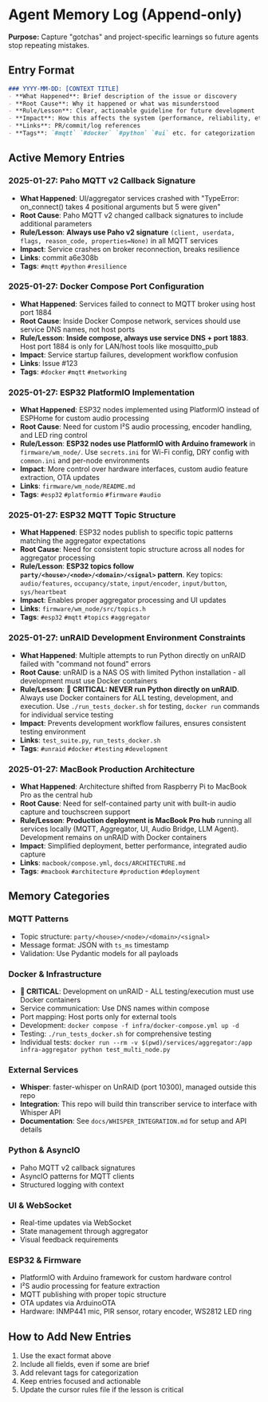 # Agent Memory Log (Append-only)

**Purpose:** Capture "gotchas" and project-specific learnings so future agents stop repeating mistakes.

## Entry Format
```markdown
### YYYY-MM-DD: [CONTEXT TITLE]
- **What Happened**: Brief description of the issue or discovery
- **Root Cause**: Why it happened or what was misunderstood
- **Rule/Lesson**: Clear, actionable guideline for future development
- **Impact**: How this affects the system (performance, reliability, etc.)
- **Links**: PR/commit/log references
- **Tags**: `#mqtt` `#docker` `#python` `#ui` etc. for categorization
```

## Active Memory Entries

### 2025-01-27: Paho MQTT v2 Callback Signature
- **What Happened**: UI/aggregator services crashed with "TypeError: on_connect() takes 4 positional arguments but 5 were given"
- **Root Cause**: Paho MQTT v2 changed callback signatures to include additional parameters
- **Rule/Lesson**: **Always use Paho v2 signature** `(client, userdata, flags, reason_code, properties=None)` in all MQTT services
- **Impact**: Service crashes on broker reconnection, breaks resilience
- **Links**: commit a6e308b
- **Tags**: `#mqtt` `#python` `#resilience`

### 2025-01-27: Docker Compose Port Configuration
- **What Happened**: Services failed to connect to MQTT broker using host port 1884
- **Root Cause**: Inside Docker Compose network, services should use service DNS names, not host ports
- **Rule/Lesson**: **Inside compose, always use service DNS + port 1883**. Host port 1884 is only for LAN/host tools like mosquitto_pub
- **Impact**: Service startup failures, development workflow confusion
- **Links**: Issue #123
- **Tags**: `#docker` `#mqtt` `#networking`

### 2025-01-27: ESP32 PlatformIO Implementation
- **What Happened**: ESP32 nodes implemented using PlatformIO instead of ESPHome for custom audio processing
- **Root Cause**: Need for custom I²S audio processing, encoder handling, and LED ring control
- **Rule/Lesson**: **ESP32 nodes use PlatformIO with Arduino framework** in `firmware/wm_node/`. Use `secrets.ini` for Wi-Fi config, DRY config with `common.ini` and per-node environments
- **Impact**: More control over hardware interfaces, custom audio feature extraction, OTA updates
- **Links**: `firmware/wm_node/README.md`
- **Tags**: `#esp32` `#platformio` `#firmware` `#audio`

### 2025-01-27: ESP32 MQTT Topic Structure
- **What Happened**: ESP32 nodes publish to specific topic patterns matching the aggregator expectations
- **Root Cause**: Need for consistent topic structure across all nodes for aggregator processing
- **Rule/Lesson**: **ESP32 topics follow `party/<house>/<node>/<domain>/<signal>` pattern**. Key topics: `audio/features`, `occupancy/state`, `input/encoder`, `input/button`, `sys/heartbeat`
- **Impact**: Enables proper aggregator processing and UI updates
- **Links**: `firmware/wm_node/src/topics.h`
- **Tags**: `#esp32` `#mqtt` `#topics` `#aggregator`

### 2025-01-27: unRAID Development Environment Constraints
- **What Happened**: Multiple attempts to run Python directly on unRAID failed with "command not found" errors
- **Root Cause**: unRAID is a NAS OS with limited Python installation - all development must use Docker containers
- **Rule/Lesson**: **🚨 CRITICAL: NEVER run Python directly on unRAID**. Always use Docker containers for ALL testing, development, and execution. Use `./run_tests_docker.sh` for testing, `docker run` commands for individual service testing
- **Impact**: Prevents development workflow failures, ensures consistent testing environment
- **Links**: `test_suite.py`, `run_tests_docker.sh`
- **Tags**: `#unraid` `#docker` `#testing` `#development`

### 2025-01-27: MacBook Production Architecture
- **What Happened**: Architecture shifted from Raspberry Pi to MacBook Pro as the central hub
- **Root Cause**: Need for self-contained party unit with built-in audio capture and touchscreen support
- **Rule/Lesson**: **Production deployment is MacBook Pro hub** running all services locally (MQTT, Aggregator, UI, Audio Bridge, LLM Agent). Development remains on unRAID with Docker containers
- **Impact**: Simplified deployment, better performance, integrated audio capture
- **Links**: `macbook/compose.yml`, `docs/ARCHITECTURE.md`
- **Tags**: `#macbook` `#architecture` `#production` `#deployment`

## Memory Categories

### MQTT Patterns
- Topic structure: `party/<house>/<node>/<domain>/<signal>`
- Message format: JSON with `ts_ms` timestamp
- Validation: Use Pydantic models for all payloads

### Docker & Infrastructure
- **🚨 CRITICAL**: Development on unRAID - ALL testing/execution must use Docker containers
- Service communication: Use DNS names within compose
- Port mapping: Host ports only for external tools
- Development: `docker compose -f infra/docker-compose.yml up -d`
- Testing: `./run_tests_docker.sh` for comprehensive testing
- Individual tests: `docker run --rm -v $(pwd)/services/aggregator:/app infra-aggregator python test_multi_node.py`

### External Services
- **Whisper**: faster-whisper on UnRAID (port 10300), managed outside this repo
- **Integration**: This repo will build thin transcriber service to interface with Whisper API
- **Documentation**: See `docs/WHISPER_INTEGRATION.md` for setup and API details

### Python & AsyncIO
- Paho MQTT v2 callback signatures
- AsyncIO patterns for MQTT clients
- Structured logging with context

### UI & WebSocket
- Real-time updates via WebSocket
- State management through aggregator
- Visual feedback requirements

### ESP32 & Firmware
- PlatformIO with Arduino framework for custom hardware control
- I²S audio processing for feature extraction
- MQTT publishing with proper topic structure
- OTA updates via ArduinoOTA
- Hardware: INMP441 mic, PIR sensor, rotary encoder, WS2812 LED ring

## How to Add New Entries
1. Use the exact format above
2. Include all fields, even if some are brief
3. Add relevant tags for categorization
4. Keep entries focused and actionable
5. Update the cursor rules file if the lesson is critical
